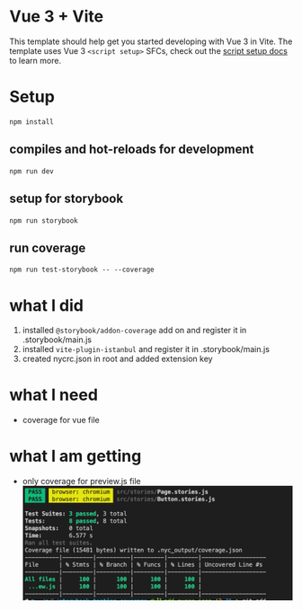# Vue 3 + Vite

This template should help get you started developing with Vue 3 in Vite. The template uses Vue 3 `<script setup>` SFCs, check out the [script setup docs](https://v3.vuejs.org/api/sfc-script-setup.html#sfc-script-setup) to learn more.

# Setup


```
npm install
```

## compiles and hot-reloads for development
```
npm run dev
```

## setup for storybook
```
npm run storybook
```


## run coverage
```
npm run test-storybook -- --coverage
```


# what I did
1. installed `@storybook/addon-coverage` add on and register it in .storybook/main.js
2. installed `vite-plugin-istanbul` and register it in .storybook/main.js
3. created nycrc.json in root and added extension key

# what I need
- coverage for vue file

# what I am getting
- only coverage for preview.js file
![This is an image](./src/assets/coverage.png)





